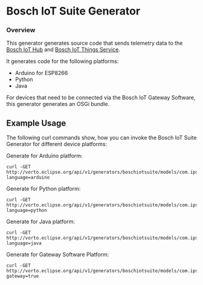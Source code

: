 # Bosch IoT Suite Generator

### Overview

This generator generates source code that sends telemetry data to the [Bosch IoT Hub](https://www.bosch-iot-suite.com/hub/) and [Bosch IoT Things Service](https://www.bosch-iot-suite.com/things/). 

It generates code for the following platforms:

- Arduino for ESP8266
- Python
- Java

For devices that need to be connected via the Bosch IoT Gateway Software, this generator generates an OSGi bundle.

## Example Usage

The following curl commands show, how you can invoke the Bosch IoT Suite Generator for different device platforms:

Generate for Arduino platform:

	curl -GET http://vorto.eclipse.org/api/v1/generators/boschiotsuite/models/com.ipso.smartobjects.Load_Control:1.1.0?language=arduino

Generate for Python platform:

	curl -GET http://vorto.eclipse.org/api/v1/generators/boschiotsuite/models/com.ipso.smartobjects.Load_Control:1.1.0?language=python

Generate for Java platform:

	curl -GET http://vorto.eclipse.org/api/v1/generators/boschiotsuite/models/com.ipso.smartobjects.Load_Control:1.1.0?language=java

Generate for Gateway Software Platform:

	curl -GET http://vorto.eclipse.org/api/v1/generators/boschiotsuite/models/com.ipso.smartobjects.Load_Control:1.1.0?gateway=true

	
